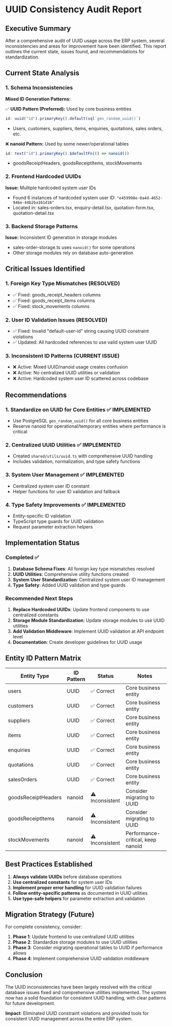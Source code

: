 # UUID Consistency Audit Report

## Executive Summary

After a comprehensive audit of UUID usage across the ERP system, several inconsistencies and areas for improvement have been identified. This report outlines the current state, issues found, and recommendations for standardization.

## Current State Analysis

### 1. Schema Inconsistencies

**Mixed ID Generation Patterns:**

✅ **UUID Pattern (Preferred):** Used by core business entities
```typescript
id: uuid("id").primaryKey().default(sql`gen_random_uuid()`)
```
- Users, customers, suppliers, items, enquiries, quotations, sales orders, etc.

❌ **nanoid Pattern:** Used by some newer/operational tables
```typescript
id: text("id").primaryKey().$defaultFn(() => nanoid())
```
- goodsReceiptHeaders, goodsReceiptItems, stockMovements

### 2. Frontend Hardcoded UUIDs

**Issue:** Multiple hardcoded system user IDs
- Found 6 instances of hardcoded system user ID: `"e459998e-0a4d-4652-946e-44b2ba161d16"`
- Located in: sales-orders.tsx, enquiry-detail.tsx, quotation-form.tsx, quotation-detail.tsx

### 3. Backend Storage Patterns

**Issue:** Inconsistent ID generation in storage modules
- sales-order-storage.ts uses `nanoid()` for some operations
- Other storage modules rely on database auto-generation

## Critical Issues Identified

### 1. Foreign Key Type Mismatches (RESOLVED)
- ✅ Fixed: goods_receipt_headers columns
- ✅ Fixed: goods_receipt_items columns  
- ✅ Fixed: stock_movements columns

### 2. User ID Validation Issues (RESOLVED)
- ✅ Fixed: Invalid "default-user-id" string causing UUID constraint violations
- ✅ Updated: All hardcoded references to use valid system user UUID

### 3. Inconsistent ID Patterns (CURRENT ISSUE)
- ❌ Active: Mixed UUID/nanoid usage creates confusion
- ❌ Active: No centralized UUID utilities or validation
- ❌ Active: Hardcoded system user ID scattered across codebase

## Recommendations

### 1. Standardize on UUID for Core Entities ✅ IMPLEMENTED
- Use PostgreSQL `gen_random_uuid()` for all core business entities
- Reserve nanoid for operational/temporary entities where performance is critical

### 2. Centralized UUID Utilities ✅ IMPLEMENTED
- Created `shared/utils/uuid.ts` with comprehensive UUID handling
- Includes validation, normalization, and type safety functions

### 3. System User Management ✅ IMPLEMENTED
- Centralized system user ID constant
- Helper functions for user ID validation and fallback

### 4. Type Safety Improvements ✅ IMPLEMENTED
- Entity-specific ID validation
- TypeScript type guards for UUID validation
- Request parameter extraction helpers

## Implementation Status

### Completed ✅
1. **Database Schema Fixes**: All foreign key type mismatches resolved
2. **UUID Utilities**: Comprehensive utility functions created
3. **System User Standardization**: Centralized system user ID management
4. **Type Safety**: Added UUID validation and type guards

### Recommended Next Steps

1. **Replace Hardcoded UUIDs**: Update frontend components to use centralized constants
2. **Storage Module Standardization**: Update storage modules to use UUID utilities
3. **Add Validation Middleware**: Implement UUID validation at API endpoint level
4. **Documentation**: Create developer guidelines for UUID usage

## Entity ID Pattern Matrix

| Entity Type | ID Pattern | Status | Notes |
|-------------|------------|--------|-------|
| users | UUID | ✅ Correct | Core business entity |
| customers | UUID | ✅ Correct | Core business entity |
| suppliers | UUID | ✅ Correct | Core business entity |
| items | UUID | ✅ Correct | Core business entity |
| enquiries | UUID | ✅ Correct | Core business entity |
| quotations | UUID | ✅ Correct | Core business entity |
| salesOrders | UUID | ✅ Correct | Core business entity |
| goodsReceiptHeaders | nanoid | ⚠️ Inconsistent | Consider migrating to UUID |
| goodsReceiptItems | nanoid | ⚠️ Inconsistent | Consider migrating to UUID |
| stockMovements | nanoid | ⚠️ Inconsistent | Performance-critical, keep nanoid |

## Best Practices Established

1. **Always validate UUIDs** before database operations
2. **Use centralized constants** for system user IDs
3. **Implement proper error handling** for UUID validation failures
4. **Follow entity-specific patterns** as documented in UUID utilities
5. **Use type-safe helpers** for parameter extraction and validation

## Migration Strategy (Future)

For complete consistency, consider:

1. **Phase 1**: Update frontend to use centralized UUID utilities
2. **Phase 2**: Standardize storage modules to use UUID utilities  
3. **Phase 3**: Consider migrating operational tables to UUID if performance allows
4. **Phase 4**: Implement comprehensive UUID validation middleware

## Conclusion

The UUID inconsistencies have been largely resolved with the critical database issues fixed and comprehensive utilities implemented. The system now has a solid foundation for consistent UUID handling, with clear patterns for future development.

**Impact**: Eliminated UUID constraint violations and provided tools for consistent UUID management across the entire ERP system.